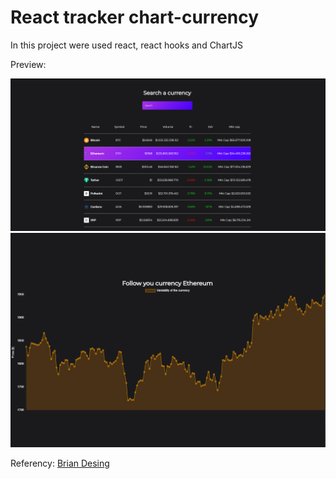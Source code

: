 # React tracker chart-currency

In this project were used react, react hooks and ChartJS

Preview:

<img src = "./previews/landing.png">
<img src = "./previews/chart.png">

Referency: <a href = "https://www.youtube.com/channel/UCsKsymTY_4BYR-wytLjex7A">Brian Desing</a>

